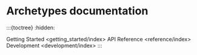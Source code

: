 # Archetypes documentation

:::{toctree}
:hidden:

Getting Started <getting_started/index>
API Reference <reference/index>
Development <development/index>
:::
